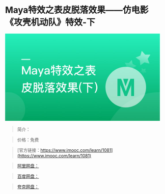 # Maya特效之表皮脱落效果——仿电影《攻壳机动队》特效-下

![img](../../assets/5fe443080001d60c05400304.jpg)

> 简介：

> 价格：免费

> [官方链接：https://www.imooc.com/learn/1081](https://www.imooc.com/learn/1081)

> [阿里网盘：]()

> [百度网盘：]()

> [夸克网盘：]()
